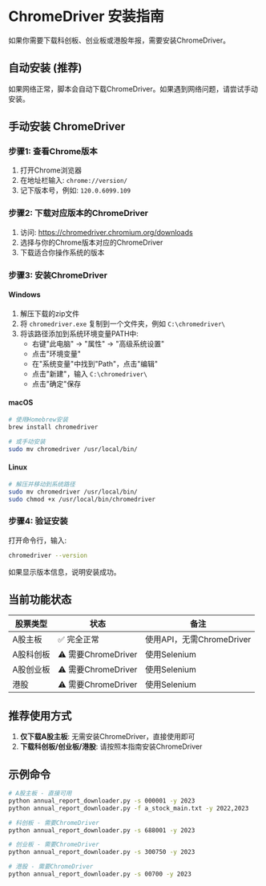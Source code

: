 # ChromeDriver 安装指南

如果你需要下载科创板、创业板或港股年报，需要安装ChromeDriver。

## 自动安装 (推荐)

如果网络正常，脚本会自动下载ChromeDriver。如果遇到网络问题，请尝试手动安装。

## 手动安装 ChromeDriver

### 步骤1: 查看Chrome版本
1. 打开Chrome浏览器
2. 在地址栏输入: `chrome://version/`
3. 记下版本号，例如: `120.0.6099.109`

### 步骤2: 下载对应版本的ChromeDriver
1. 访问: https://chromedriver.chromium.org/downloads
2. 选择与你的Chrome版本对应的ChromeDriver
3. 下载适合你操作系统的版本

### 步骤3: 安装ChromeDriver

#### Windows
1. 解压下载的zip文件
2. 将 `chromedriver.exe` 复制到一个文件夹，例如 `C:\chromedriver\`
3. 将该路径添加到系统环境变量PATH中:
   - 右键"此电脑" → "属性" → "高级系统设置"
   - 点击"环境变量"
   - 在"系统变量"中找到"Path"，点击"编辑"
   - 点击"新建"，输入 `C:\chromedriver\`
   - 点击"确定"保存

#### macOS
```bash
# 使用Homebrew安装
brew install chromedriver

# 或手动安装
sudo mv chromedriver /usr/local/bin/
```

#### Linux
```bash
# 解压并移动到系统路径
sudo mv chromedriver /usr/local/bin/
sudo chmod +x /usr/local/bin/chromedriver
```

### 步骤4: 验证安装
打开命令行，输入:
```bash
chromedriver --version
```

如果显示版本信息，说明安装成功。

## 当前功能状态

| 股票类型 | 状态 | 备注 |
|---------|------|------|
| A股主板 | ✅ 完全正常 | 使用API，无需ChromeDriver |
| A股科创板 | ⚠️ 需要ChromeDriver | 使用Selenium |
| A股创业板 | ⚠️ 需要ChromeDriver | 使用Selenium |
| 港股 | ⚠️ 需要ChromeDriver | 使用Selenium |

## 推荐使用方式

1. **仅下载A股主板**: 无需安装ChromeDriver，直接使用即可
2. **下载科创板/创业板/港股**: 请按照本指南安装ChromeDriver

## 示例命令

```bash
# A股主板 - 直接可用
python annual_report_downloader.py -s 000001 -y 2023
python annual_report_downloader.py -f a_stock_main.txt -y 2022,2023

# 科创板 - 需要ChromeDriver
python annual_report_downloader.py -s 688001 -y 2023

# 创业板 - 需要ChromeDriver  
python annual_report_downloader.py -s 300750 -y 2023

# 港股 - 需要ChromeDriver
python annual_report_downloader.py -s 00700 -y 2023
``` 